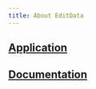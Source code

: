 ```yaml
---
title: About EditData
---
```


## [Application](http://editdata.org)

## [Documentation](http://about.editdata.org/documentation)
